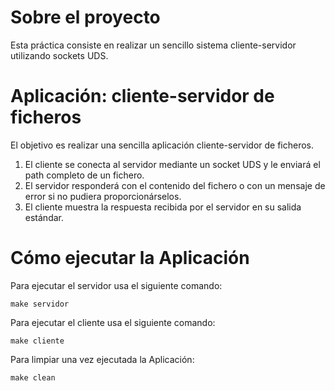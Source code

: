 # Sobre el proyecto 
Esta práctica consiste en realizar un sencillo sistema cliente-servidor utilizando sockets UDS. 

# Aplicación: cliente-servidor de ficheros
El objetivo es realizar una sencilla aplicación cliente-servidor de ficheros. 
1. El cliente se conecta al servidor mediante un socket UDS y le enviará el path completo de un fichero.
2. El servidor responderá con el contenido del fichero o con un mensaje de error si no pudiera proporcionárselos. 
3. El cliente muestra la respuesta recibida por el servidor en su salida estándar.

# Cómo ejecutar la Aplicación
Para ejecutar el servidor usa el siguiente comando:

    make servidor

Para ejecutar el cliente usa el siguiente comando:

    make cliente

Para limpiar una vez ejecutada la Aplicación:

    make clean
